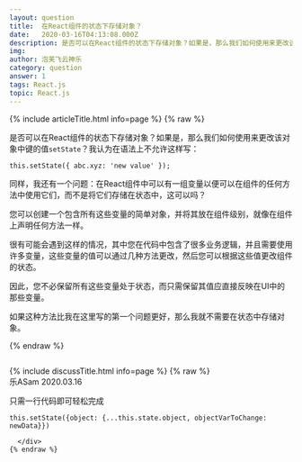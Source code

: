 ```yaml
---
layout: question
title:  在React组件的状态下存储对象？
date:   2020-03-16T04:13:08.000Z
description: 是否可以在React组件的状态下存储对象？如果是，那么我们如何使用来更改该对象中键的值setState？我认为在语法上不允许这样写：this.setS...
img: 
author: 泡芙飞云神乐
category: question
answer: 1
tags: React.js
topic: React.js
---
```

<div class="article-root">
  <div class="article">
    {% include articleTitle.html info=page %}
    {% raw %}
    <div class="article-content"><p><font style="vertical-align: inherit;"><font style="vertical-align: inherit;">是否可以在React组件的状态下存储对象？</font><font style="vertical-align: inherit;">如果是，那么我们如何使用来更改该对象中键的值</font></font><code>setState</code><font style="vertical-align: inherit;"><font style="vertical-align: inherit;">？</font><font style="vertical-align: inherit;">我认为在语法上不允许这样写：</font></font></p>

<pre><code>this.setState({ abc.xyz: 'new value' });
</code></pre>

<p><font style="vertical-align: inherit;"><font style="vertical-align: inherit;">同样，我还有一个问题：在React组件中可以有一组变量以便可以在组件的任何方法中使用它们，而不是将它们存储在状态中，这可以吗？ </font></font></p>

<p><font style="vertical-align: inherit;"><font style="vertical-align: inherit;">您可以创建一个包含所有这些变量的简单对象，并将其放在组件级别，就像在组件上声明任何方法一样。 </font></font></p>

<p><font style="vertical-align: inherit;"><font style="vertical-align: inherit;">很有可能会遇到这样的情况，其中您在代码中包含了很多业务逻辑，并且需要使用许多变量，这些变量的值可以通过几种方法更改，然后您可以根据这些值更改组件的状态。 </font></font></p>

<p><font style="vertical-align: inherit;"><font style="vertical-align: inherit;">因此，您不必保留所有这些变量处于状态，而只需保留其值应直接反映在UI中的那些变量。</font></font></p>

<p><font style="vertical-align: inherit;"><font style="vertical-align: inherit;">如果这种方法比我在这里写的第一个问题更好，那么我就不需要在状态中存储对象。</font></font></p></div>
    {% endraw %}
  </div>
  <p style="height: 0;width:0;overflow: hidden;"> 第1711篇《在React组件的状态下存储对象？》来自Winter(https://github.com/aiyld/aiyld.github.io)的站点</p>
  <div class="discuss-wrapper">
    {% include discussTitle.html info=page %}
    {% raw %}
    <div class="discuss-item">
        <div class="discuss-parent">
          <div class="discuss-meta">
            <span class="discuss-user">乐ASam</span>
            <span class="discuss-time">2020.03.16</span>
          </div>
          <div class="discuss-comment"><p><font style="vertical-align: inherit;"><font style="vertical-align: inherit;">只需一行代码即可轻松完成</font></font></p>

<p><code>this.setState({object: {...this.state.object, objectVarToChange: newData}})</code></p></div>
        </div>
        
      </div>
    {% endraw %}
  </div>
<div>
